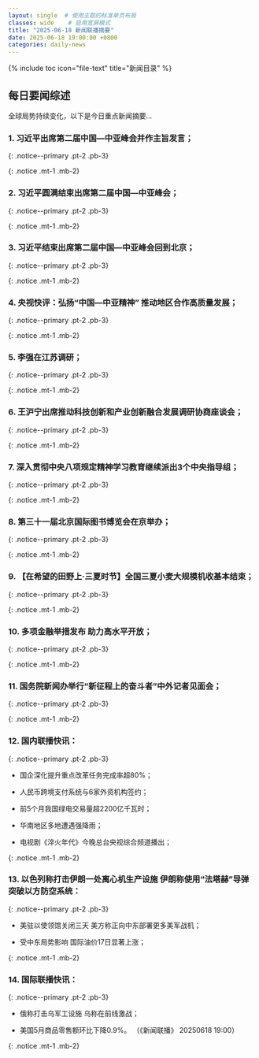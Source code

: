```yaml
---
layout: single  # 使用主题的标准单页布局
classes: wide    # 启用宽屏模式
title: "2025-06-18 新闻联播摘要"
date: 2025-06-18 19:00:00 +0800
categories: daily-news
---
```


{% include toc icon="file-text" title="新闻目录" %}
   
## 每日要闻综述

全球局势持续变化，以下是今日重点新闻摘要...

### 1. 习近平出席第二届中国—中亚峰会并作主旨发言； 

{: .notice--primary .pt-2 .pb-3}

{: .notice .mt-1 .mb-2}

### 2. 习近平圆满结束出席第二届中国—中亚峰会； 

{: .notice--primary .pt-2 .pb-3}

{: .notice .mt-1 .mb-2}

### 3. 习近平结束出席第二届中国—中亚峰会回到北京； 

{: .notice--primary .pt-2 .pb-3}

{: .notice .mt-1 .mb-2}

### 4. 央视快评：弘扬“中国—中亚精神” 推动地区合作高质量发展； 

{: .notice--primary .pt-2 .pb-3}

{: .notice .mt-1 .mb-2}

### 5. 李强在江苏调研； 

{: .notice--primary .pt-2 .pb-3}

{: .notice .mt-1 .mb-2}

### 6. 王沪宁出席推动科技创新和产业创新融合发展调研协商座谈会； 

{: .notice--primary .pt-2 .pb-3}

{: .notice .mt-1 .mb-2}

### 7. 深入贯彻中央八项规定精神学习教育继续派出3个中央指导组； 

{: .notice--primary .pt-2 .pb-3}

{: .notice .mt-1 .mb-2}

### 8. 第三十一届北京国际图书博览会在京举办； 

{: .notice--primary .pt-2 .pb-3}

{: .notice .mt-1 .mb-2}

### 9. 【在希望的田野上·三夏时节】全国三夏小麦大规模机收基本结束； 

{: .notice--primary .pt-2 .pb-3}

{: .notice .mt-1 .mb-2}

### 10. 多项金融举措发布 助力高水平开放； 

{: .notice--primary .pt-2 .pb-3}

{: .notice .mt-1 .mb-2}

### 11. 国务院新闻办举行“新征程上的奋斗者”中外记者见面会； 

{: .notice--primary .pt-2 .pb-3}

{: .notice .mt-1 .mb-2}

### 12. 国内联播快讯： 

{: .notice--primary .pt-2 .pb-3}

- 国企深化提升重点改革任务完成率超80%；

- 人民币跨境支付系统与6家外资机构签约；

- 前5个月我国绿电交易量超2200亿千瓦时；

- 华南地区多地遭遇强降雨；

- 电视剧《淬火年代》今晚总台央视综合频道播出；

{: .notice .mt-1 .mb-2}

### 13. 以色列称打击伊朗一处离心机生产设施 伊朗称使用“法塔赫”导弹突破以方防空系统： 

{: .notice--primary .pt-2 .pb-3}

- 美驻以使领馆关闭三天 美方称正向中东部署更多美军战机；

- 受中东局势影响 国际油价17日显著上涨；

{: .notice .mt-1 .mb-2}

### 14. 国际联播快讯： 

{: .notice--primary .pt-2 .pb-3}

- 俄称打击乌军工设施 乌称在前线激战；

- 美国5月商品零售额环比下降0.9%。 （《新闻联播》 20250618 19:00）

{: .notice .mt-1 .mb-2}